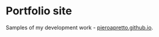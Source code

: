 # Portfolio site

Samples of my development work - [pieroapretto.github.io](http://pieroapretto.github.io).
